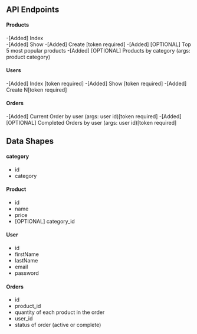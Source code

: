 ## API Endpoints
#### Products
-[Added]  Index  
-[Added]  Show
-[Added]  Create [token required]
-[Added]  [OPTIONAL] Top 5 most popular products 
-[Added]  [OPTIONAL] Products by category (args: product category)

#### Users
-[Added]  Index [token required]
-[Added]  Show [token required]
-[Added]  Create N[token required]

#### Orders
-[Added] Current Order by user (args: user id)[token required]
-[Added] [OPTIONAL] Completed Orders by user (args: user id)[token required]

## Data Shapes
#### category
-  id
- category

#### Product
-  id
- name
- price
- [OPTIONAL] category_id

#### User
- id
- firstName
- lastName
- email
- password

 #### Orders
- id
- product_id
- quantity of each product in the order
- user_id
- status of order (active or complete)

